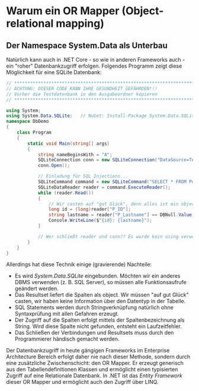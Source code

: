 # Warum ein OR Mapper (Object-relational mapping)

## Der Namespace System.Data als Unterbau

Natürlich kann auch in .NET Core - so wie in anderen Frameworks auch - ein "roher" Datenbankzugriff
erfolgen. Folgendes Programm zeigt diese Möglichkeit für eine SQLite Datenbank:

```c#
// *************************************************************************************************
// ACHTUNG: DIESER CODE KANN IHRE GESUNDHEIT GEFÄHRDEN!!!
// Vorher die Testdatenbank in den Ausgabeordner kopieren
// *************************************************************************************************

using System;
using System.Data.SQLite;   // NuGet: Install-Package System.Data.SQLite.Core
namespace DbDemo
{
    class Program
    {
        static void Main(string[] args)
        {
            string nameBeginsWith = "A";
            SQLiteConnection conn = new SQLiteConnection("DataSource=Tests.db");
            conn.Open();

            // Einladung für SQL Injections...
            SQLiteCommand command = new SQLiteCommand("SELECT * FROM Pupil WHERE P_Lastname LIKE '" + nameBeginsWith + "%'", conn);
            SQLiteDataReader reader = command.ExecuteReader();
            while (reader.Read())
            {
                // Wir casten auf "gut Glück", denn alles ist ein object.
                long id = (long)reader["P_ID"];
                string lastname = reader["P_Lastname"] == DBNull.Value ? null : (string)reader["P_Lastname"];
                Console.WriteLine($"{id}: {lastname}");
            }

            // Wer schließt reader und conn?? Es wurde kein using verwendet.
        }
    }
}
```

Allerdings hat diese Technik einige (gravierende) Nachteile:

- Es wird *System.Data.SQLite* eingebunden. Möchten wir ein anderes DBMS verwenden (z. B. SQL Server),
  so müssen alle Funktionsaufrufe geändert werden.
- Das Resultset liefert die Spalten als object. Wir müssen "auf gut Glück" casten, wir haben keine
  Information über den Datentyp in der Tabelle.
- SQL Statements werden durch Stringverknüpfung natürlich ohne Syntaxprüfung mit allen Gefahren
  erzeugt.  
- Der Zugriff auf die Spalten erfolgt mittels der Spaltenbezeichnung als String. Wird diese Spalte
  nicht gefunden, entsteht ein Laufzeitfehler.
- Das Schließen der Verbindungen und Resultsets muss durch den Programmierer händisch gemacht werden.

Der Datenbankzugriff in heute gängigen Frameworks im Enterprise Architecture Bereich erfolgt daher
nie nach dieser Methode, sondern durch eine zusätzliche Zwischenschicht: den OR Mapper. Er erzeugt
generisch aus den Tabellendefinitionen Klassen und ermöglicht einen typisierten Zugriff auf eine
Relationale Datenbank. In .NET ist das *Entity Framework* dieser OR Mapper und ermöglicht auch
den Zugriff über LINQ.
